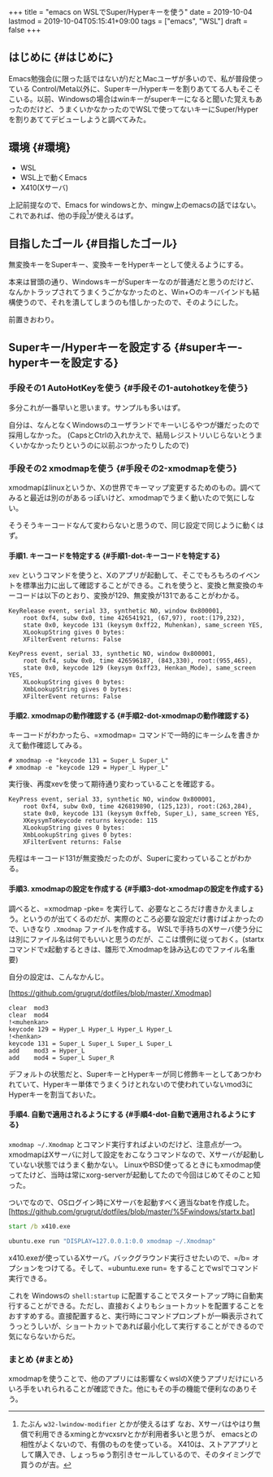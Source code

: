 +++
title = "emacs on WSLでSuper/Hyperキーを使う"
date = 2019-10-04
lastmod = 2019-10-04T05:15:41+09:00
tags = ["emacs", "WSL"]
draft = false
+++

## はじめに {#はじめに}

Emacs勉強会(に限った話ではないが)だとMacユーザが多いので、私が普段使っている
Control/Meta以外に、Superキー/Hyperキーを割りあててる人もそこそこいる。以前、Windowsの場合はwinキーがsuperキーになると聞いた覚えもあったのだけど、うまくいかなかったのでWSLで使ってないキーにSuper/Hyperを割りあててデビューしようと調べてみた。


## 環境 {#環境}

-   WSL
-   WSL上で動くEmacs
-   X410(Xサーバ)

上記前提なので、Emacs for windowsとか、mingw上のemacsの話ではない。これであれば、他の手段[^fn:1]が使えるはず。


## 目指したゴール {#目指したゴール}

無変換キーをSuperキー、変換キーをHyperキーとして使えるようにする。

本来は冒頭の通り、WindowsキーがSuperキーなのが普通だと思うのだけど、なんかトラップされてうまくうごかなかったのと、Win+○のキーバインドも結構使うので、それを潰してしまうのも惜しかったので、そのようにした。

前置きおわり。


## Superキー/Hyperキーを設定する {#superキー-hyperキーを設定する}


### 手段その1 AutoHotKeyを使う {#手段その1-autohotkeyを使う}

多分これが一番早いと思います。サンプルも多いはず。

自分は、なんとなくWindowsのユーザランドでキーいじるやつが嫌だったので採用しなかった。
(CapsとCtrlの入れかえで、結局レジストリいじらないとうまくいかなかったりというのに以前ぶつかったりしたので)


### 手段その2 xmodmapを使う {#手段その2-xmodmapを使う}

xmodmapはlinuxというか、Xの世界でキーマップ変更するためのもの。調べてみると最近は別のがあるっぽいけど、xmodmapでうまく動いたので気にしない。

そうそうキーコードなんて変わらないと思うので、同じ設定で同じように動くはず。


#### 手順1. キーコードを特定する {#手順1-dot-キーコードを特定する}

`xev` というコマンドを使うと、Xのアプリが起動して、そこでもろもろのイベントを標準出力に出して確認することができる。これを使うと、変換と無変換のキーコードは以下のとおり、変換が129、無変換が131であることがわかる。

```nil
KeyRelease event, serial 33, synthetic NO, window 0x800001,
    root 0xf4, subw 0x0, time 426541921, (67,97), root:(179,232),
    state 0x0, keycode 131 (keysym 0xff22, Muhenkan), same_screen YES,
    XLookupString gives 0 bytes:
    XFilterEvent returns: False

KeyPress event, serial 33, synthetic NO, window 0x800001,
    root 0xf4, subw 0x0, time 426596187, (843,330), root:(955,465),
    state 0x0, keycode 129 (keysym 0xff23, Henkan_Mode), same_screen YES,
    XLookupString gives 0 bytes:
    XmbLookupString gives 0 bytes:
    XFilterEvent returns: False
```


#### 手順2. xmodmapの動作確認する {#手順2-dot-xmodmapの動作確認する}

キーコードがわかったら、=xmodmap= コマンドで一時的にキーシムを書きかえて動作確認してみる。

```nil
# xmodmap -e "keycode 131 = Super_L Super_L"
# xmodmap -e "keycode 129 = Hyper_L Hyper_L"
```

実行後、再度xevを使って期待通り変わっていることを確認する。

```nil
KeyPress event, serial 33, synthetic NO, window 0x800001,
    root 0xf4, subw 0x0, time 426819890, (125,123), root:(263,284),
    state 0x0, keycode 131 (keysym 0xffeb, Super_L), same_screen YES,
    XKeysymToKeycode returns keycode: 115
    XLookupString gives 0 bytes:
    XmbLookupString gives 0 bytes:
    XFilterEvent returns: False
```

先程はキーコード131が無変換だったのが、Superに変わっていることがわかる。


#### 手順3. xmodmapの設定を作成する {#手順3-dot-xmodmapの設定を作成する}

調べると、=xmodmap -pke= を実行して、必要なところだけ書きかえましょう。というのが出てくるのだが、実際のところ必要な設定だけ書けばよかったので、いきなり `.Xmodmap` ファイルを作成する。
WSLで手持ちのXサーバ使う分には別にファイル名は何でもいいと思うのだが、ここは慣例に従っておく。(startxコマンドでx起動するときは、雛形で.Xmodmapを詠み込むのでファイル名重要)

自分の設定は、こんなかんじ。

[<https://github.com/grugrut/dotfiles/blob/master/.Xmodmap>]

```nil
clear  mod3
clear  mod4
!<muhenkan>
keycode 129 = Hyper_L Hyper_L Hyper_L Hyper_L
!<henkan>
keycode 131 = Super_L Super_L Super_L Super_L
add    mod3 = Hyper_L
add    mod4 = Super_L Super_R
```

デフォルトの状態だと、SuperキーとHyperキーが同じ修飾キーとしてあつかわれていて、Hyperキー単体でうまくうけとれないので使われていないmod3にHyperキーを割当ておいた。


#### 手順4. 自動で適用されるようにする {#手順4-dot-自動で適用されるようにする}

`xmodmap ~/.Xmodmap` とコマンド実行すればよいのだけど、注意点が一つ。
xmodmapはXサーバに対して設定をおこなうコマンドなので、Xサーバが起動していない状態ではうまく動かない。
LinuxやBSD使ってるときにもxmodmap使ってたけど、当時は常にxorg-serverが起動してたので今回はじめてそのこと知った。

ついでなので、OSログイン時にXサーバを起動すべく適当なbatを作成した。
[<https://github.com/grugrut/dotfiles/blob/master/%5Fwindows/startx.bat>]

```bat
start /b x410.exe

ubuntu.exe run "DISPLAY=127.0.0.1:0.0 xmodmap ~/.Xmodmap"
```

x410.exeが使っているXサーバ。バックグラウンド実行させたいので、=/b= オプションをつけてる。そして、=ubuntu.exe run= をすることでwslでコマンド実行できる。

これを Windowsの `shell:startup` に配置することでスタートアップ時に自動実行することができる。ただし、直接おくよりもショートカットを配置することをおすすめする。直接配置すると、実行時にコマンドプロンプトが一瞬表示されてうっとうしいが、ショートカットであれば最小化して実行することができるので気にならないからだ。


### まとめ {#まとめ}

xmodmapを使うことで、他のアプリには影響なくwslのX使うアプリだけにいろいろ手をいれられることが確認できた。他にもその手の機能で便利なのありそう。

[^fn:1]: たぶん `w32-lwindow-modifier` とかが使えるはず なお、Xサーバはやはり無償で利用できるxmingとかvcxsrvとかが利用者多いと思うが、 emacsとの相性がよくない[^fn:2]ので、有償のものを使っている。 X410は、ストアアプリとして購入でき、しょっちゅう割引きセールしているので、そのタイミングで買うのが吉。
[^fn:2]: <https://speakerdeck.com/grugrut/emacs-on-wsldefalsekun-rigoto>
